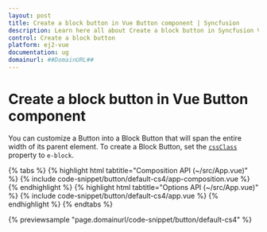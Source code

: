 ```yaml
---
layout: post
title: Create a block button in Vue Button component | Syncfusion
description: Learn here all about Create a block button in Syncfusion Vue Button component of Syncfusion Essential JS 2 and more.
control: Create a block button 
platform: ej2-vue
documentation: ug
domainurl: ##DomainURL##
---
```


# Create a block button in Vue Button component

You can customize a Button into a Block Button that will span the entire width of its parent element. To create a Block Button, set the [`cssClass`](https://ej2.syncfusion.com/vue/documentation/api/button/#cssclass) property to `e-block`.

{% tabs %}
{% highlight html tabtitle="Composition API (~/src/App.vue)" %}
{% include code-snippet/button/default-cs4/app-composition.vue %}
{% endhighlight %}
{% highlight html tabtitle="Options API (~/src/App.vue)" %}
{% include code-snippet/button/default-cs4/app.vue %}
{% endhighlight %}
{% endtabs %}
        
{% previewsample "page.domainurl/code-snippet/button/default-cs4" %}
